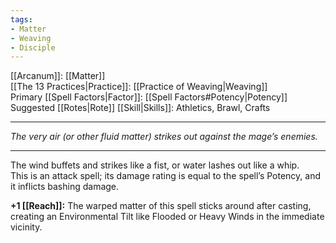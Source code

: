 ```yaml
---
tags:
- Matter
- Weaving
- Disciple
---
```


[[Arcanum]]: [[Matter]]\
[[The 13 Practices|Practice]]: [[Practice of Weaving|Weaving]]\
Primary [[Spell Factors|Factor]]: [[Spell Factors#Potency|Potency]]\
Suggested [[Rotes|Rote]] [[Skill|Skills]]: Athletics, Brawl, Crafts

---

_The very air (or other fluid matter) strikes out against the mage’s enemies._

---

The wind buffets and strikes like a fist, or water lashes out like a whip.\
This is an attack spell; its damage rating is equal to the spell’s Potency, and it inflicts bashing damage.

**+1 [[Reach]]:** The warped matter of this spell sticks around after casting, creating an Environmental Tilt like Flooded or Heavy Winds in the immediate vicinity.